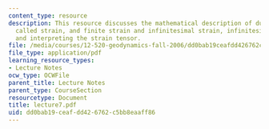 ```yaml
---
content_type: resource
description: This resource discusses the mathematical description of ductile deformation
  called strain, and finite strain and infinitesimal strain, infinitesimal strain,
  and interpreting the strain tensor.
file: /media/courses/12-520-geodynamics-fall-2006/dd0bab19ceafdd426762c5bb8eaaff86_lecture7.pdf
file_type: application/pdf
learning_resource_types:
- Lecture Notes
ocw_type: OCWFile
parent_title: Lecture Notes
parent_type: CourseSection
resourcetype: Document
title: lecture7.pdf
uid: dd0bab19-ceaf-dd42-6762-c5bb8eaaff86
---
```

